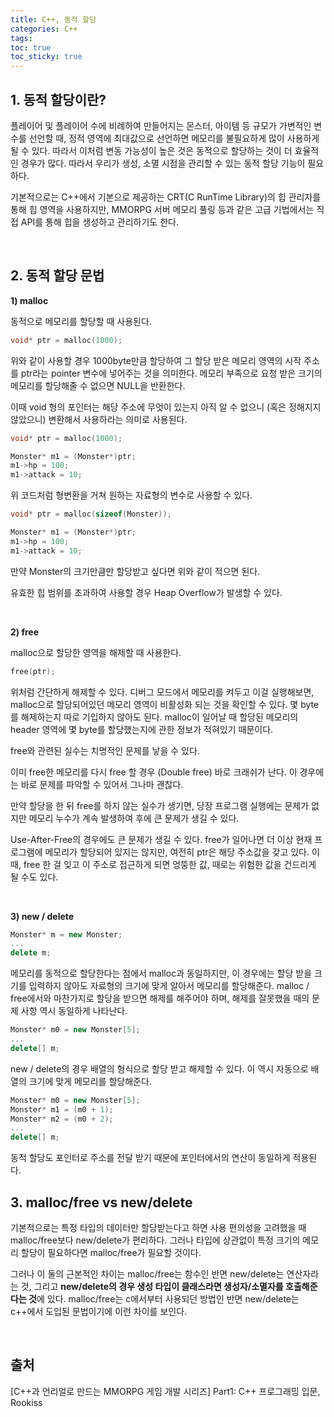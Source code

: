 ```yaml
---
title: C++, 동적 할당
categories: C++
tags: 
toc: true
toc_sticky: true
---
```

## **1. 동적 할당이란?**

플레이어 및 플레이어 수에 비례하여 만들어지는 몬스터, 아이템 등 규모가 가변적인 변수를 선언할 때, 정적 영역에 최대값으로 선언하면 메모리를 불필요하게 많이 사용하게 될 수 있다. 따라서 이처럼 변동 가능성이 높은 것은 동적으로 할당하는 것이 더 효율적인 경우가 많다. 따라서 우리가 생성, 소멸 시점을 관리할 수 있는 동적 할당 기능이 필요하다. 

기본적으로는 C++에서 기본으로 제공하는 CRT(C RunTime Library)의 힙 관리자를 통해 힙 영역을 사용하지만, MMORPG 서버 메모리 풀링 등과 같은 고급 기법에서는 직접 API를 통해 힙을 생성하고 관리하기도 한다. 

<br/>

## **2. 동적 할당 문법**

**1) malloc**

동적으로 메모리를 할당할 때 사용된다.

```c++
void* ptr = malloc(1000);
```

위와 같이 사용할 경우 1000byte만큼 할당하여 그 할당 받은 메모리 영역의 시작 주소를 ptr라는 pointer 변수에 넣어주는 것을 의미한다. 메모리 부족으로 요청 받은 크기의 메모리를 할당해줄 수 없으면 NULL을 반환한다. 

이때 void 형의 포인터는 해당 주소에 무엇이 있는지 아직 알 수 없으니 (혹은 정해지지 않았으니) 변환해서 사용하라는 의미로 사용된다.

```c++
void* ptr = malloc(1000);

Monster* m1 = (Monster*)ptr;
m1->hp = 100;
m1->attack = 10;
```
위 코드처럼 형변환을 거쳐 원하는 자료형의 변수로 사용할 수 있다. 

```c++
void* ptr = malloc(sizeof(Monster));

Monster* m1 = (Monster*)ptr;
m1->hp = 100;
m1->attack = 10;
```
만약 Monster의 크기만큼만 할당받고 싶다면 위와 같이 적으면 된다. 

유효한 힙 범위를 초과하여 사용할 경우 Heap Overflow가 발생할 수 있다. 

<br/>

**2) free**

malloc으로 할당한 영역을 해제할 때 사용한다. 

```c++
free(ptr);
```
위처럼 간단하게 해제할 수 있다. 디버그 모드에서 메모리를 켜두고 이걸 실행해보면, malloc으로 할당되어있던 메모리 영역이 비활성화 되는 것을 확인할 수 있다. 몇 byte를 해제하는지 따로 기입하지 않아도 된다. malloc이 일어날 때 할당된 메모리의 header 영역에 몇 byte를 할당했는지에 관한 정보가 적혀있기 때문이다.

free와 관련된 실수는 치명적인 문제를 낳을 수 있다. 

이미 free한 메모리를 다시 free 할 경우 (Double free) 바로 크래쉬가 난다. 이 경우에는 바로 문제를 파악할 수 있어서 그나마 괜찮다. 

만약 할당을 한 뒤 free를 하지 않는 실수가 생기면, 당장 프로그램 실행에는 문제가 없지만 메모리 누수가 계속 발생하여 후에 큰 문제가 생길 수 있다. 

Use-After-Free의 경우에도 큰 문제가 생길 수 있다. free가 일어나면 더 이상 현재 프로그램에 메모리가 할당되어 있지는 않지만, 여전히 ptr은 해당 주소값을 갖고 있다. 이때, free 한 걸 잊고 이 주소로 접근하게 되면 엉뚱한 값, 때로는 위험한 값을 건드리게 될 수도 있다. 

<br/>

**3) new / delete**

```c++
Monster* m = new Monster;
...
delete m;
```

메모리를 동적으로 할당한다는 점에서 malloc과 동일하지만, 이 경우에는 할당 받을 크기를 입력하지 않아도 자료형의 크기에 맞게 알아서 메모리를 할당해준다. malloc / free에서와 마찬가지로 할당을 받으면 해제를 해주어야 하며, 해제를 잘못했을 때의 문제 사항 역시 동일하게 나타난다. 

```c++
Monster* m0 = new Monster[5];
...
delete[] m;
```

new / delete의 경우 배열의 형식으로 할당 받고 해제할 수 있다. 이 역시 자동으로 배열의 크기에 맞게 메모리를 할당해준다. 

```c++
Monster* m0 = new Monster[5];
Monster* m1 = (m0 + 1);
Monster* m2 = (m0 + 2);
...
delete[] m;
```

동적 할당도 포인터로 주소를 전달 받기 때문에 포인터에서의 연산이 동일하게 적용된다.

## **3. malloc/free vs new/delete**

기본적으로는 특정 타입의 데이터만 할당받는다고 하면 사용 편의성을 고려했을 때 malloc/free보다 new/delete가 편리하다. 그러나 타입에 상관없이 특정 크기의 메모리 할당이 필요하다면 malloc/free가 필요할 것이다.

그러나 이 둘의 근본적인 차이는 malloc/free는 함수인 반면 new/delete는 연산자라는 것, 그리고 **new/delete의 경우 생성 타입이 클래스라면 생성자/소멸자를 호출해준다는 것**에 있다. malloc/free는 c에서부터 사용되던 방법인 반면 new/delete는 c++에서 도입된 문법이기에 이런 차이를 보인다. 

<br/>

## **출처**

[C++과 언리얼로 만드는 MMORPG 게임 개발 시리즈] Part1: C++ 프로그래밍 입문, Rookiss
